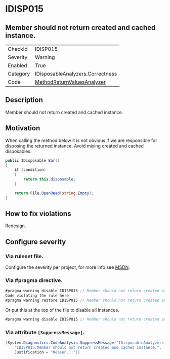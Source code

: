 # IDISP015
## Member should not return created and cached instance.

<!-- start generated table -->
<table>
  <tr>
    <td>CheckId</td>
    <td>IDISP015</td>
  </tr>
  <tr>
    <td>Severity</td>
    <td>Warning</td>
  </tr>
  <tr>
    <td>Enabled</td>
    <td>True</td>
  </tr>
  <tr>
    <td>Category</td>
    <td>IDisposableAnalyzers.Correctness</td>
  </tr>
  <tr>
    <td>Code</td>
    <td><a href="https://github.com/DotNetAnalyzers/IDisposableAnalyzers/blob/master/IDisposableAnalyzers/Analyzers/MethodReturnValuesAnalyzer.cs">MethodReturnValuesAnalyzer</a></td>
  </tr>
</table>
<!-- end generated table -->

## Description

Member should not return created and cached instance.

## Motivation

When calling the method below it is not obvious if we are responsible for disposing the returned instance.
Avoid mixing created and cached disposables.

```cs
public IDisposable Bar()
{
    if (condition)
    {
        return this.disposable;
    }

    return File.OpenRead(string.Empty);
}
```

## How to fix violations

Redesign.

<!-- start generated config severity -->
## Configure severity

### Via ruleset file.

Configure the severity per project, for more info see [MSDN](https://msdn.microsoft.com/en-us/library/dd264949.aspx).

### Via #pragma directive.
```C#
#pragma warning disable IDISP015 // Member should not return created and cached instance.
Code violating the rule here
#pragma warning restore IDISP015 // Member should not return created and cached instance.
```

Or put this at the top of the file to disable all instances.
```C#
#pragma warning disable IDISP015 // Member should not return created and cached instance.
```

### Via attribute `[SuppressMessage]`.

```C#
[System.Diagnostics.CodeAnalysis.SuppressMessage("IDisposableAnalyzers.Correctness", 
    "IDISP015:Member should not return created and cached instance.", 
    Justification = "Reason...")]
```
<!-- end generated config severity -->